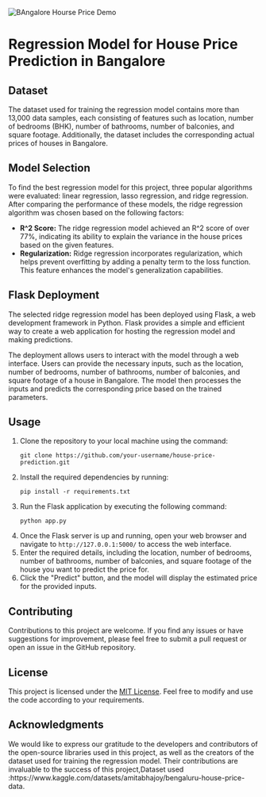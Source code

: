 ![BAngalore Hourse Price Demo](https://github.com/Afy-gitH/Bangalore-Housing-Prices/assets/134000144/9002f499-cf63-4241-9347-630d0b90b8de)
<!DOCTYPE html>
<html>
<head>
</head>
<body>
  <h1>Regression Model for House Price Prediction in Bangalore</h1>

  <h2>Dataset</h2>
  <p>The dataset used for training the regression model contains more than 13,000 data samples, each consisting of features such as location, number of bedrooms (BHK), number of bathrooms, number of balconies, and square footage. Additionally, the dataset includes the corresponding actual prices of houses in Bangalore.</p>

  <h2>Model Selection</h2>
  <p>To find the best regression model for this project, three popular algorithms were evaluated: linear regression, lasso regression, and ridge regression. After comparing the performance of these models, the ridge regression algorithm was chosen based on the following factors:</p>
  <ul>
    <li><strong>R^2 Score:</strong> The ridge regression model achieved an R^2 score of over 77%, indicating its ability to explain the variance in the house prices based on the given features.</li>
    <li><strong>Regularization:</strong> Ridge regression incorporates regularization, which helps prevent overfitting by adding a penalty term to the loss function. This feature enhances the model's generalization capabilities.</li>
  </ul>

  <h2>Flask Deployment</h2>
  <p>The selected ridge regression model has been deployed using Flask, a web development framework in Python. Flask provides a simple and efficient way to create a web application for hosting the regression model and making predictions.</p>

  <p>The deployment allows users to interact with the model through a web interface. Users can provide the necessary inputs, such as the location, number of bedrooms, number of bathrooms, number of balconies, and square footage of a house in Bangalore. The model then processes the inputs and predicts the corresponding price based on the trained parameters.</p>

  <h2>Usage</h2>
  <ol>
    <li>Clone the repository to your local machine using the command:</li>
    <pre><code>git clone https://github.com/your-username/house-price-prediction.git</code></pre>
    <li>Install the required dependencies by running:</li>
    <pre><code>pip install -r requirements.txt</code></pre>
    <li>Run the Flask application by executing the following command:</li>
    <pre><code>python app.py</code></pre>
    <li>Once the Flask server is up and running, open your web browser and navigate to <code>http://127.0.0.1:5000/</code> to access the web interface.</li>
    <li>Enter the required details, including the location, number of bedrooms, number of bathrooms, number of balconies, and square footage of the house you want to predict the price for.</li>
    <li>Click the "Predict" button, and the model will display the estimated price for the provided inputs.</li>
  </ol>

  <h2>Contributing</h2>
  <p>Contributions to this project are welcome. If you find any issues or have suggestions for improvement, please feel free to submit a pull request or open an issue in the GitHub repository.</p>

  <h2>License</h2>
  <p>This project is licensed under the <a href="LICENSE">MIT License</a>. Feel free to modify and use the code according to your requirements.</p>

  <h2>Acknowledgments</h2>
  <p>We would like to express our gratitude to the developers and contributors of the open-source libraries used in this project, as well as the creators of the dataset used for training the regression model. Their contributions are invaluable to the success of this project,Dataset used :https://www.kaggle.com/datasets/amitabhajoy/bengaluru-house-price-data.</p>
</body>
</html>
